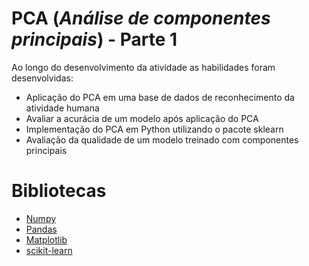 # PCA (*Análise de componentes principais*) - Parte 1

Ao longo do desenvolvimento da atividade as habilidades foram desenvolvidas:
- Aplicação do PCA em uma base de dados de reconhecimento da atividade humana
- Avaliar a acurácia de um modelo após aplicação do PCA
- Implementação do PCA em Python utilizando o pacote sklearn
- Avaliação da qualidade de um modelo treinado com componentes principais


# Bibliotecas
- [Numpy](https://numpy.org/)
- [Pandas](https://pandas.pydata.org/)
- [Matplotlib](https://matplotlib.org/)
- [scikit-learn](https://scikit-learn.org/stable/index.html)
